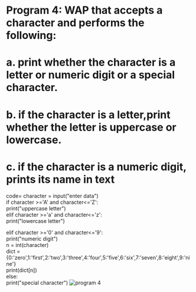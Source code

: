 # Program 4: WAP that accepts a character and performs the following:
# a. print whether the character is a letter or numeric digit or a special character.
# b. if the character is a letter,print whether the letter is uppercase or lowercase.
# c. if the character is a numeric digit, prints its name in text
code= character = input("enter data")
<br>
if character >='A' and character<='Z':
<br>
    print("uppercase letter")
    <br>
elif character >='a' and character<='z':
<br>
    print("lowercase letter")
    <br>

elif character >='0' and character<='9':
<br>
    print("numeric digit")
    <br>
    n = int(character)
    <br>
    dict = {0:'zero',1:'first',2:'two',3:'three',4:'four',5:'five',6:'six',7:'seven',8:'eight',9:'nine'}
    <br>
    print(dict[n])
    <br>
else:
<br>
    print("special character")
![program 4](https://github.com/user-attachments/assets/04b99722-e406-43c1-9842-644758dda55d)

